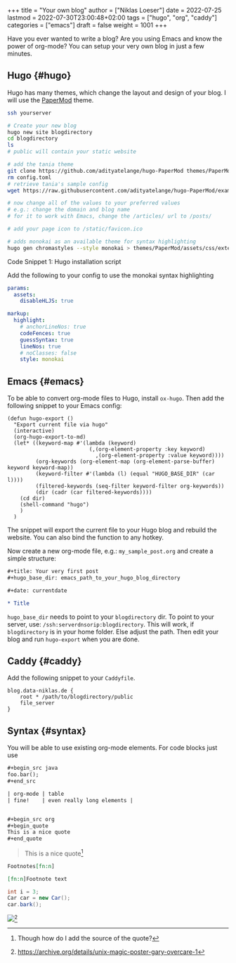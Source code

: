 +++
title = "Your own blog"
author = ["Niklas Loeser"]
date = 2022-07-25
lastmod = 2022-07-30T23:00:48+02:00
tags = ["hugo", "org", "caddy"]
categories = ["emacs"]
draft = false
weight = 1001
+++

Have you ever wanted to write a blog?
Are you using Emacs and know the power of org-mode?
You can setup your very own blog in just a few minutes.


## Hugo {#hugo}

Hugo has many themes, which change the layout and design of your blog. I will use the [PaperMod](https://github.com/adityatelange/hugo-PaperMod) theme.

```sh
ssh yourserver

# Create your new blog
hugo new site blogdirectory
cd blogdirectory
ls
# public will contain your static website

# add the tania theme
git clone https://github.com/adityatelange/hugo-PaperMod themes/PaperMod --depth=1
rm config.toml
# retrieve tania's sample config
wget https://raw.githubusercontent.com/adityatelange/hugo-PaperMod/exampleSite/config.yml

# now change all of the values to your preferred values
# e.g.: change the domain and blog name
# for it to work with Emacs, change the /articles/ url to /posts/

# add your page icon to /static/favicon.ico

# adds monokai as an available theme for syntax highlighting
hugo gen chromastyles --style monokai > themes/PaperMod/assets/css/extended/monokai.css
```
<div class="src-block-caption">
  <span class="src-block-number">Code Snippet 1:</span>
  Hugo installation script
</div>

Add the following to your config to use the monokai syntax highlighting

```yaml
params:
  assets:
    disableHLJS: true

markup:
  highlight:
    # anchorLineNos: true
    codeFences: true
    guessSyntax: true
    lineNos: true
    # noClasses: false
    style: monokai
```


## Emacs {#emacs}

To be able to convert org-mode files to Hugo, install `ox-hugo`. Then add the following snippet to your Emacs config:

```emacs-lisp
(defun hugo-export ()
  "Export current file via hugo"
  (interactive)
  (org-hugo-export-to-md)
  (let* ((keyword-map #'(lambda (keyword)
                          (,(org-element-property :key keyword)
                            ,(org-element-property :value keyword))))
         (org-keywords (org-element-map (org-element-parse-buffer) keyword keyword-map))
         (keyword-filter #'(lambda (l) (equal "HUGO_BASE_DIR" (car l))))
         (filtered-keywords (seq-filter keyword-filter org-keywords))
         (dir (cadr (car filtered-keywords))))
    (cd dir)
    (shell-command "hugo")
    )
  )
```

The snippet will export the current file to your Hugo blog and rebuild the website. You can also bind the function to any hotkey.

Now create a new org-mode file, e.g.: `my_sample_post.org` and create a simple structure:

```org
#+title: Your very first post
#+hugo_base_dir: emacs_path_to_your_hugo_blog_directory

#+date: currentdate

* Title
```

`hugo_base_dir` needs to point to your `blogdirectory` dir. To point to your server, use: `/ssh:serverdnsorip:blogdirectory`. This will work, if `blogdirectory` is in your home folder. Else adjust the path. Then edit your blog and run `hugo-export` when you are done.


## Caddy {#caddy}

Add the following snippet to your `Caddyfile`.

```caddy
blog.data-niklas.de {
	root * /path/to/blogdirectory/public
	file_server
}
```


## Syntax {#syntax}

You will be able to use existing org-mode elements. For code blocks just use

```org
#+begin_src java
foo.bar();
#+end_src
```

```org
| org-mode | table
| fine!    | even really long elements |


#+begin_src org
#+begin_quote
This is a nice quote
#+end_quote
```

> This is a nice quote[^fn:1]

```org
Footnotes[fn:n]

[fn:n]Footnote text
```

```java
int i = 3;
Car car = new Car();
car.bark();
```

![](/ox-hugo/UnixMagic.jpg)[^fn:2]

[^fn:1]: Though how do I add the source of the quote?
[^fn:2]: <https://archive.org/details/unix-magic-poster-gary-overcare-1>
